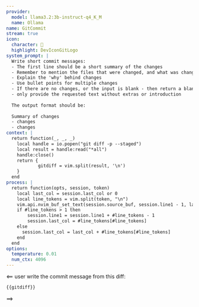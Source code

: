 ```yaml
---
provider:
  model: llama3.2:3b-instruct-q4_K_M
  name: Ollama
name: GitCommit
stream: true
icon:
  character: 󰊢
  highlight: DevIconGitLogo
system_prompt: |
  Write short commit messages:
  - The first line should be a short summary of the changes
  - Remember to mention the files that were changed, and what was changed
  - Explain the 'why' behind changes
  - Use bullet points for multiple changes
  - If there are no changes, or the input is blank - then return a blank string
  - only provide the requested text without extras or introduction
  
  The output format should be:
  
  Summary of changes
  - changes
  - changes
context: |
  return function(_, _, _)
    local handle = io.popen("git diff -p --staged")
    local result = handle:read("*all")
    handle:close()
    return {
            gitdiff = vim.split(result, '\n')
    }
  end
process: |
  return function(opts, session, token)
    local last_col = session.last_col or 0
    local line_tokens = vim.split(token, "\n")
    vim.api.nvim_buf_set_text(session.source_buf, session.line1 - 1, last_col, - 1, -1, line_tokens)
    if #line_tokens > 1 then
        session.line1 = session.line1 + #line_tokens - 1
        session.last_col = #line_tokens[#line_tokens]
    else
      session.last_col = last_col + #line_tokens[#line_tokens]
    end
  end
options:
  temperature: 0.01
  num_ctx: 4096
---
```


<== user
write the commit message from this diff:

```diff
{{gitdiff}}
```

==>

